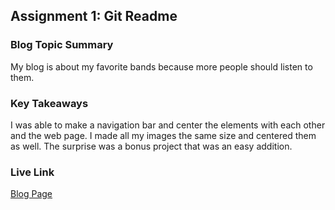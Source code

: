 ## Assignment 1: Git Readme

### Blog Topic Summary

My blog is about my favorite bands because more people should listen to them.

### Key Takeaways

I was able to make a navigation bar and center the elements with each other and the web page. I made all my images the same size and centered them as well. The surprise was a bonus project that was an easy addition.

### Live Link

[Blog Page](https://github.com/Gwpullen/Web-Dev/tree/main/homework-2)

